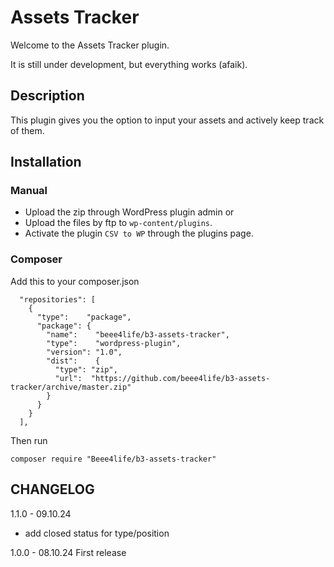 # Assets Tracker

Welcome to the Assets Tracker plugin.

It is still under development, but everything works (afaik).

## Description 

This plugin gives you the option to input your assets and actively keep track of them.

## Installation

### Manual
* Upload the zip through WordPress plugin admin or
* Upload the files by ftp to `wp-content/plugins`.
* Activate the plugin `CSV to WP` through the plugins page. 

### Composer
Add this to your composer.json
```
  "repositories": [
    {
      "type":    "package",
      "package": {
        "name":    "beee4life/b3-assets-tracker",
        "type":    "wordpress-plugin",
        "version": "1.0",
        "dist":    {
          "type": "zip",
          "url":  "https://github.com/beee4life/b3-assets-tracker/archive/master.zip"
        }
      }
    }
  ],
```

Then run
```
composer require "Beee4life/b3-assets-tracker"
```

## CHANGELOG

1.1.0 - 09.10.24
* add closed status for type/position

1.0.0 - 08.10.24
First release
